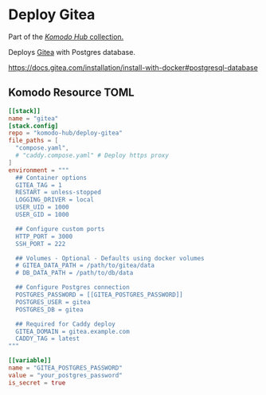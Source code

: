 # Deploy Gitea

Part of the [*Komodo Hub* collection.](https://github.com/komodo-hub/komodo-hub)

Deploys [Gitea](https://about.gitea.com/) with Postgres database.

https://docs.gitea.com/installation/install-with-docker#postgresql-database

## Komodo Resource TOML

```toml
[[stack]]
name = "gitea"
[stack.config]
repo = "komodo-hub/deploy-gitea"
file_paths = [
  "compose.yaml",
  # "caddy.compose.yaml" # Deploy https proxy
]
environment = """
  ## Container options
  GITEA_TAG = 1
  RESTART = unless-stopped
  LOGGING_DRIVER = local
  USER_UID = 1000
  USER_GID = 1000

  ## Configure custom ports
  HTTP_PORT = 3000
  SSH_PORT = 222

  ## Volumes - Optional - Defaults using docker volumes
  # GITEA_DATA_PATH = /path/to/gitea/data
  # DB_DATA_PATH = /path/to/db/data

  ## Configure Postgres connection
  POSTGRES_PASSWORD = [[GITEA_POSTGRES_PASSWORD]]
  POSTGRES_USER = gitea
  POSTGRES_DB = gitea

  ## Required for Caddy deploy
  GITEA_DOMAIN = gitea.example.com
  CADDY_TAG = latest
"""

[[variable]]
name = "GITEA_POSTGRES_PASSWORD"
value = "your_postgres_password"
is_secret = true
```


